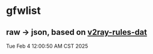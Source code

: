 # gfwlist
## raw -> json, based on [v2ray-rules-dat](https://github.com/Loyalsoldier/v2ray-rules-dat)
Tue Feb  4 12:00:50 AM CST 2025

